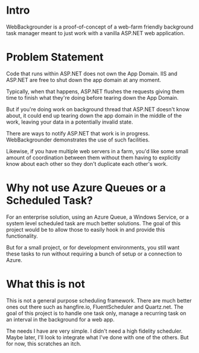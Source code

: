 # Intro
WebBackgrounder is a proof-of-concept of a web-farm friendly background task 
manager meant to just work with a vanilla ASP.NET web application.

# Problem Statement
Code that runs within ASP.NET does not own the App Domain. IIS and ASP.NET are 
free to shut down the app domain at any moment.

Typically, when that happens, ASP.NET flushes the requests giving them time to 
finish what they're doing before tearing down the App Domain.

But if you're doing work on background thread that ASP.NET doesn't know about, 
it could end up tearing down the app domain in the middle of the work, leaving 
your data in a potentially invalid state.

There are ways to notify ASP.NET that work is in progress. WebBackgrounder 
demonstrates the use of such facilities.

Likewise, if you have multiple web servers in a farm, you'd like some small 
amount of coordination between them without them having to explicitly know 
about each other so they don't duplicate each other's work.

# Why not use Azure Queues or a Scheduled Task?
For an enterprise solution, using an Azure Queue, a Windows Service, or a 
system level scheduled task are much better solutions. The goal of this project 
would be to allow those to easily hook in and provide this functionality.

But for a small project, or for development environments, you still want these 
tasks to run without requiring a bunch of setup or a connection to Azure.

# What this is not
This is not a general purpose scheduling framework. There are much better ones 
out there such as hangfire.io, FluentScheduler and Quartz.net. The goal of this project is 
to handle one task only, manage a recurring task on an interval in the 
background for a web app.

The needs I have are very simple. I didn't need a high fidelity scheduler. 
Maybe later, I'll look to integrate what I've done with one of the others. 
But for now, this scratches an itch.
